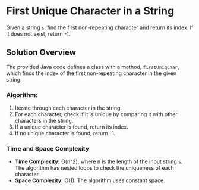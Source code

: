 # First Unique Character in a String

Given a string `s`, find the first non-repeating character and return its index. If it does not exist, return -1.

## Solution Overview

The provided Java code defines a class with a method, `firstUniqChar`, which finds the index of the first non-repeating character in the given string.

### Algorithm:

1. Iterate through each character in the string.
2. For each character, check if it is unique by comparing it with other characters in the string.
3. If a unique character is found, return its index.
4. If no unique character is found, return -1.

### Time and Space Complexity

- **Time Complexity:** O(n^2), where n is the length of the input string `s`. The algorithm has nested loops to check the uniqueness of each character.
- **Space Complexity:** O(1). The algorithm uses constant space.
